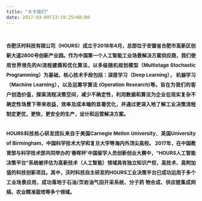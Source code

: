 ```yaml
---
title: "关于我们"
date: 2017-03-09T13:19:25+08:00
---
```


<h1 style = "line-height:2">
<head>
<font size = 2.5>
	<p style = "text-align:justify">
合肥沃时科技有限公司（HOURS）成立于2018年4月，总部位于安徽省合肥市高新区创新大道2800号创新产业园。作为中国第一个人工智能工业场景解决方案供应商，我们使用世界领先的AI流程建模和优化算法，以多级随机规划模型（Multistage Stochastic Programming）为基础，核心技术手段包括：深度学习（Deep Learning）， 机器学习（Machine Learning），以及运筹学算法 (Operation Research)等。旨在为我们的客户创造价值，探索流程决策空间，减少不确定性，利用数据和算法为企业在现实复杂不确定性场景下带来收益，效率及成本端的显著优化，并通过更深入地了解工业决策流程制定更优，更快，更安全的生产，设计和运营解决方案。</br></br>HOURS科技核心研发团队来自于美国Carnegie Mellon University、英国University of Birmingham、中国科学技术大学和复旦大学等海内外顶尖高校。    2017年，在中国教育部与科学技术部共同举办的‘春晖杯’中国留学人员创新创业大赛中，“HOURS人工智能决策平台”系统被评估为高新技术（人工智能）领域具有独立知识产权，高技术、高附加值的科技创新项目。其中，沃时科技自主研发的HOURS工业决策平台已成功运用于多个工业场景应用，成功落地于石油/页岩油气田开采系统、分子药 物合成、供应链集成网络、农业精准栽培等多个领域。
    </p>
</font>
</head>

</h1>
 
